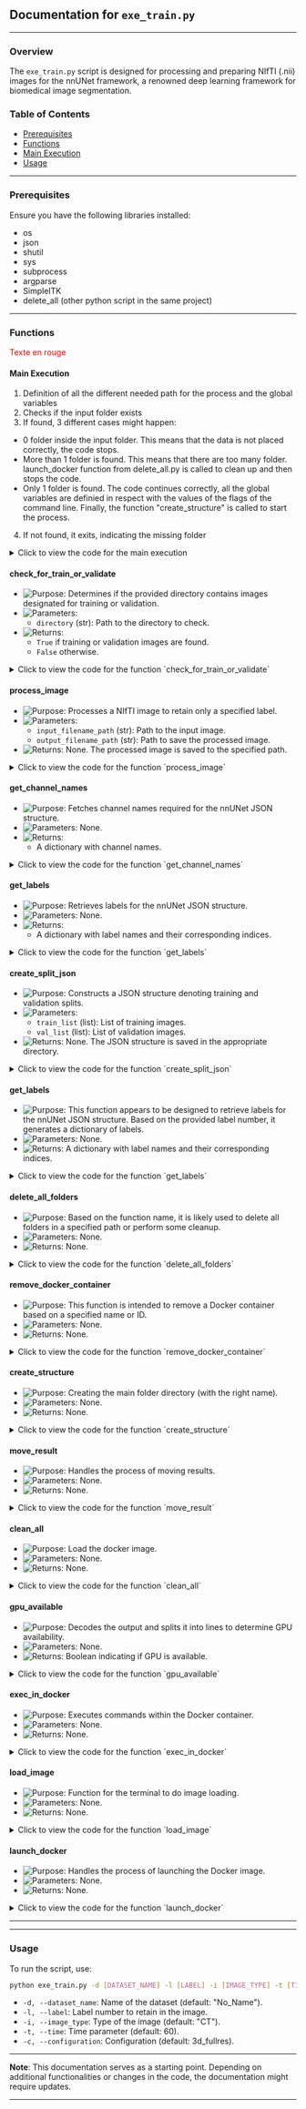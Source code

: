 
## Documentation for `exe_train.py`

---

### Overview

The `exe_train.py` script is designed for processing and preparing NIfTI (.nii) images for the nnUNet framework, a renowned deep learning framework for biomedical image segmentation.

### Table of Contents

- [Prerequisites](#prerequisites)
- [Functions](#functions)
- [Main Execution](#main-execution)
- [Usage](#usage)

---

### Prerequisites

Ensure you have the following libraries installed:

- os
- json
- shutil
- sys
- subprocess
- argparse
- SimpleITK
- delete_all (other python script in the same project)

---

### Functions

<span style="color: red;">Texte en rouge</span>



#### Main Execution

1. Definition of all the different needed path for the process and the global variables
2. Checks if the input folder exists
3. If found, 3 different cases might happen:
  - 0 folder inside the input folder. This means that the data is not placed correctly, the code stops.
  - More than 1 folder is found. This means that there are too many folder. launch_docker function from delete_all.py is called to clean up and then stops the code.
  - Only 1 folder is found. The code continues correctly, all the global variables are definied in respect with the values of the flags of the command line. Finally, the function "create_structure" is called to start the process.
4. If not found, it exits, indicating the missing folder

<details>
  <summary>Click to view the code for the main execution</summary>

```python
# Main code
#MAIN PATHS 
main_path = os.path.dirname(os.path.abspath(__file__)) #Get the parent path of the main folder
grandparent_main_path = os.path.dirname(main_path)
input_folder_name = "Input_nnUNet_train"
output_folder_name = "Output_model"
input_folder_path = os.path.join(main_path, input_folder_name)
output_folder_path = os.path.join(main_path, output_folder_name)
dataset_train_path = os.path.join(main_path, "Dataset_Train") #Here is the full path name of the directory file
nnunet_raw_path = os.path.join(dataset_train_path, "nnUNet_raw")
nnunet_preprocessed_path =  os.path.join(dataset_train_path, "nnUNet_preprocessed")
nnunet_result_path =  os.path.join(dataset_train_path, "nnUNet_results")
delete_all_script_path = os.path.join(grandparent_main_path, "delete_all.py")


#PREDICT FOLDER PATHS
model_predict_path_raw = os.path.join(grandparent_main_path, "predict", "model", "nnUNet_raw") #Path to the model predict raw
model_predict_path_result = os.path.join(grandparent_main_path, "predict", "model", "nnUNet_results")
model_predict_path_preprocessed = os.path.join(grandparent_main_path, "predict", "model", "nnUNet_preprocessed")


#DOCKER path
docker_nnunet_raw_path = "/app/nnUNet/train/Dataset_Train/nnUNet_raw"
docker_nnunet_preprocessed_path = "/app/nnUNet/train/Dataset_Train/nnUNet_preprocessed"
docker_nnunet_result_path = "/app/nnUNet/train/Dataset_Train/nnUNet_results"


#VARIABLES
full_dataset_name = ""
dataset_name = ""
label_number = 0
image_type = ""
time_input = 0
image_docker = "nnunet_timev22"
file_ending = ".nii.gz"
configuration_model = ""
fold_all_value = False



if input_folder_path:
    if len(os.listdir(input_folder_path)) == 0: #This means that the data was not added into the right folder
        print("Input folder is empty!")
        sys.exit() 

    elif len(os.listdir(input_folder_path)) > 1: #This case is not possible, just clean everything and stop the process
        delete_all.launch_docker(delete_input_folder=True)
        print("Too many input folders, everything was cleaned, launch the training again!")
        sys.exit()

    else:
        print(f"Found {input_folder_name} at: {input_folder_path}")
        delete_all.launch_docker(delete_input_folder=False) #To clean everything up in case something went wrong before
        if __name__ == "__main__":
            #Get the values of the input command
            timer_training_start = tm.time()
            parser = argparse.ArgumentParser()
            parser.add_argument("-d", "--dataset_name", dest="dataset_name", type=str, default="No_Name")
            parser.add_argument("-l", "--label", dest="label", type=int)
            parser.add_argument("-i", "--image_type", dest="image_type", type=str, default= "CT")
            parser.add_argument("-t", "--time", dest="time", type=int, default=60)
            parser.add_argument("-c", "--configuration_model", dest="configuration_model", type=str, default= "3d_fullres")
            args = parser.parse_args()
            dataset_name = args.dataset_name
            label_number = args.label
            image_type = args.image_type
            time_input = args.time
            configuration_model = args.configuration_model

            #Main code to run
            create_structure()
            
else:
    print(f"{input_folder_name} not found.")
    sys.exit()
```
</details>



#### check_for_train_or_validate

- ![Purpose](https://img.shields.io/badge/-Purpose-green): Determines if the provided directory contains images designated for training or validation.
- ![Parameters](https://img.shields.io/badge/-Parameters-blue): 
  - `directory` (str): Path to the directory to check.
- ![Returns](https://img.shields.io/badge/-Returns-red): 
  - `True` if training or validation images are found.
  - `False` otherwise.

<details>
  <summary>Click to view the code for the function `check_for_train_or_validate`</summary>

```python
# Code for the function check_for_train_or_validate
def check_for_train_or_validate(directory):
    for filename in os.listdir(directory): #List all the files in the folder
        if filename.startswith('train.') or filename.startswith('validate.'): #Check if the name starts with "train" or "validate"
            return True
    return False
```

</details>

#### process_image

- ![Purpose](https://img.shields.io/badge/-Purpose-green): Processes a NIfTI image to retain only a specified label.
- ![Parameters](https://img.shields.io/badge/-Parameters-blue): 
  - `input_filename_path` (str): Path to the input image.
  - `output_filename_path` (str): Path to save the processed image.
- ![Returns](https://img.shields.io/badge/-Returns-red): None. The processed image is saved to the specified path.

<details>
  <summary>Click to view the code for the function `process_image`</summary>

```python
# Code for the function process_image
def process_image(input_filename_path, output_filename_path):
    image = sitk.ReadImage(input_filename_path) # Load the nifti image
    output_image = sitk.Threshold(image, lower=0, upper=label_number, outsideValue=0) # Threshold the image: values above label_number (global variable definied in a flag) are set to 0, all other values remain unchanged
    sitk.WriteImage(output_image, output_filename_path)
```

</details>

#### get_channel_names

- ![Purpose](https://img.shields.io/badge/-Purpose-green): Fetches channel names required for the nnUNet JSON structure.
- ![Parameters](https://img.shields.io/badge/-Parameters-blue): None.
- ![Returns](https://img.shields.io/badge/-Returns-red): 
  - A dictionary with channel names.

<details>
  <summary>Click to view the code for the function `get_channel_names`</summary>

```python
# Code for the function get_channel_names
```

</details>

#### get_labels

- ![Purpose](https://img.shields.io/badge/-Purpose-green): Retrieves labels for the nnUNet JSON structure.
- ![Parameters](https://img.shields.io/badge/-Parameters-blue): None.
- ![Returns](https://img.shields.io/badge/-Returns-red): 
  - A dictionary with label names and their corresponding indices.

<details>
  <summary>Click to view the code for the function `get_labels`</summary>

```python
# Code for the function get_labels
```

</details>

#### create_split_json

- ![Purpose](https://img.shields.io/badge/-Purpose-green): Constructs a JSON structure denoting training and validation splits.
- ![Parameters](https://img.shields.io/badge/-Parameters-blue): 
  - `train_list` (list): List of training images.
  - `val_list` (list): List of validation images.
- ![Returns](https://img.shields.io/badge/-Returns-red): None. The JSON structure is saved in the appropriate directory.


<details>
  <summary>Click to view the code for the function `create_split_json`</summary>

```python
# Code for the function create_split_json
```

</details>

#### get_labels

- ![Purpose](https://img.shields.io/badge/-Purpose-green): This function appears to be designed to retrieve labels for the nnUNet JSON structure. Based on the provided label number, it generates a dictionary of labels.
- ![Parameters](https://img.shields.io/badge/-Parameters-blue): None.
- ![Returns](https://img.shields.io/badge/-Returns-red): A dictionary with label names and their corresponding indices.

<details>
  <summary>Click to view the code for the function `get_labels`</summary>

```python
# Code for the function get_labels
```

</details>

#### delete_all_folders

- ![Purpose](https://img.shields.io/badge/-Purpose-green): Based on the function name, it is likely used to delete all folders in a specified path or perform some cleanup.
- ![Parameters](https://img.shields.io/badge/-Parameters-blue): None.
- ![Returns](https://img.shields.io/badge/-Returns-red): None.

<details>
  <summary>Click to view the code for the function `delete_all_folders`</summary>

```python
# Code for the function delete_all_folders
```

</details>

#### remove_docker_container

- ![Purpose](https://img.shields.io/badge/-Purpose-green): This function is intended to remove a Docker container based on a specified name or ID.
- ![Parameters](https://img.shields.io/badge/-Parameters-blue): None.
- ![Returns](https://img.shields.io/badge/-Returns-red): None.

<details>
  <summary>Click to view the code for the function `remove_docker_container`</summary>

```python
# Code for the function remove_docker_container
```

</details>

#### create_structure

- ![Purpose](https://img.shields.io/badge/-Purpose-green): Creating the main folder directory (with the right name).
- ![Parameters](https://img.shields.io/badge/-Parameters-blue): None.
- ![Returns](https://img.shields.io/badge/-Returns-red): None.

<details>
  <summary>Click to view the code for the function `create_structure`</summary>

```python
# Code for the function create_structure
```

</details>

#### move_result

- ![Purpose](https://img.shields.io/badge/-Purpose-green): Handles the process of moving results.
- ![Parameters](https://img.shields.io/badge/-Parameters-blue): None.
- ![Returns](https://img.shields.io/badge/-Returns-red): None.

<details>
  <summary>Click to view the code for the function `move_result`</summary>

```python
# Code for the function move_result
```

</details>

#### clean_all

- ![Purpose](https://img.shields.io/badge/-Purpose-green): Load the docker image.
- ![Parameters](https://img.shields.io/badge/-Parameters-blue): None.
- ![Returns](https://img.shields.io/badge/-Returns-red): None.

<details>
  <summary>Click to view the code for the function `clean_all`</summary>

```python
# Code for the function clean_all
```

</details>

#### gpu_available

- ![Purpose](https://img.shields.io/badge/-Purpose-green): Decodes the output and splits it into lines to determine GPU availability.
- ![Parameters](https://img.shields.io/badge/-Parameters-blue): None.
- ![Returns](https://img.shields.io/badge/-Returns-red): Boolean indicating if GPU is available.

<details>
  <summary>Click to view the code for the function `gpu_available`</summary>

```python
# Code for the function gpu_available
```

</details>

#### exec_in_docker

- ![Purpose](https://img.shields.io/badge/-Purpose-green): Executes commands within the Docker container.
- ![Parameters](https://img.shields.io/badge/-Parameters-blue): None.
- ![Returns](https://img.shields.io/badge/-Returns-red): None.

<details>
  <summary>Click to view the code for the function `exec_in_docker`</summary>

```python
# Code for the function exec_in_docker
```

</details>

#### load_image

- ![Purpose](https://img.shields.io/badge/-Purpose-green): Function for the terminal to do image loading.
- ![Parameters](https://img.shields.io/badge/-Parameters-blue): None.
- ![Returns](https://img.shields.io/badge/-Returns-red): None.

<details>
  <summary>Click to view the code for the function `load_image`</summary>

```python
# Code for the function load_image
```

</details>

#### launch_docker

- ![Purpose](https://img.shields.io/badge/-Purpose-green): Handles the process of launching the Docker image.
- ![Parameters](https://img.shields.io/badge/-Parameters-blue): None.
- ![Returns](https://img.shields.io/badge/-Returns-red): None.

<details>
  <summary>Click to view the code for the function `launch_docker`</summary>

```python
# Code for the function launch_docker
```

</details>

---



---

### Usage

To run the script, use:

```bash
python exe_train.py -d [DATASET_NAME] -l [LABEL] -i [IMAGE_TYPE] -t [TIME] -c [CONFIGURATION]
```

- `-d, --dataset_name`: Name of the dataset (default: "No_Name").
- `-l, --label`: Label number to retain in the image.
- `-i, --image_type`: Type of the image (default: "CT").
- `-t, --time`: Time parameter (default: 60).
- `-c, --configuration`: Configuration (default: 3d_fullres).

---

**Note**: This documentation serves as a starting point. Depending on additional functionalities or changes in the code, the documentation might require updates.

---

